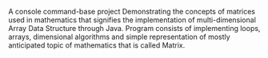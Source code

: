 A console command-base project Demonstrating the concepts of matrices used in mathematics that signifies the implementation of multi-dimensional Array Data Structure through Java.
Program consists of implementing loops, arrays, dimensional algorithms and simple representation of mostly anticipated topic of mathematics that is called Matrix.
